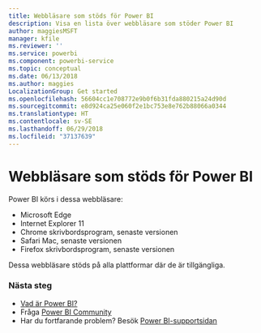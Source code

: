```yaml
---
title: Webbläsare som stöds för Power BI
description: Visa en lista över webbläsare som stöder Power BI
author: maggiesMSFT
manager: kfile
ms.reviewer: ''
ms.service: powerbi
ms.component: powerbi-service
ms.topic: conceptual
ms.date: 06/13/2018
ms.author: maggies
LocalizationGroup: Get started
ms.openlocfilehash: 56604cc1e708772e9b0f6b31fda880215a24d90d
ms.sourcegitcommit: e8d924ca25e060f2e1bc753e8e762b88066a0344
ms.translationtype: HT
ms.contentlocale: sv-SE
ms.lasthandoff: 06/29/2018
ms.locfileid: "37137639"
---
```

# <a name="supported-browsers-for-power-bi"></a>Webbläsare som stöds för Power BI
Power BI körs i dessa webbläsare:

* Microsoft Edge
* Internet Explorer 11
* Chrome skrivbordsprogram, senaste versionen
* Safari Mac, senaste versionen
* Firefox skrivbordsprogram, senaste versionen

Dessa webbläsare stöds på alla plattformar där de är tillgängliga.

### <a name="next-steps"></a>Nästa steg
* [Vad är Power BI?](power-bi-overview.md)
* Fråga [Power BI Community](http://community.powerbi.com/)
* Har du fortfarande problem? Besök [Power BI-supportsidan](https://powerbi.microsoft.com/support/)

